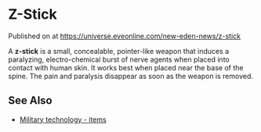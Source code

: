 # Z-Stick
Published on  at https://universe.eveonline.com/new-eden-news/z-stick

A **z-stick** is a small, concealable, pointer-like weapon that induces
a paralyzing, electro-chemical burst of nerve agents when placed into
contact with human skin. It works best when placed near the base of the
spine. The pain and paralysis disappear as soon as the weapon is
removed.

See Also
--------

-   [Military technology - items](1atx3NGYkl3oP5JiEa1ShQ)
